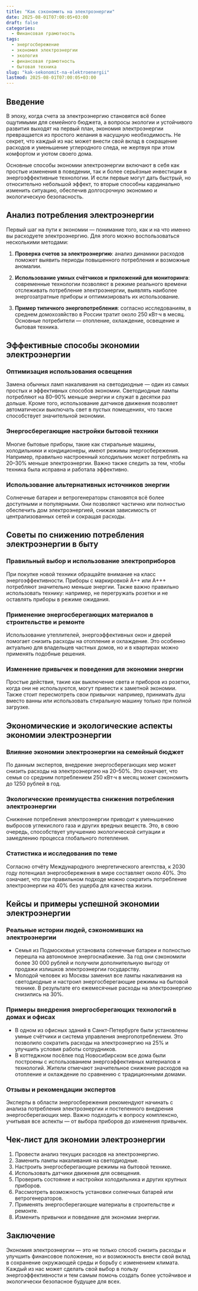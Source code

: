 ```yaml
---
title: "Как сэкономить на электроэнергии"
date: 2025-08-01T07:00:05+03:00
draft: false
categories:
  - Финансовая грамотность
tags:
  - энергосбережение
  - экономия электроэнергии
  - экология
  - финансовая грамотность
  - бытовая техника
slug: "kak-sekonomit-na-elektroenergii"
lastmod: 2025-08-01T07:00:05+03:00
---
```


## Введение

В эпоху, когда счета за электроэнергию становятся всё более ощутимыми для семейного бюджета, а вопросы экологии и устойчивого развития выходят на первый план, экономия электроэнергии превращается из простого желания в насущную необходимость. Не секрет, что каждый из нас может внести свой вклад в сокращение расходов и уменьшение углеродного следа, не жертвуя при этом комфортом и уютом своего дома.

Основные способы экономии электроэнергии включают в себя как простые изменения в поведении, так и более серьёзные инвестиции в энергоэффективные технологии. И если первые могут дать быстрый, но относительно небольшой эффект, то вторые способны кардинально изменить ситуацию, обеспечив долгосрочную экономию и экологическую безопасность.

## Анализ потребления электроэнергии

Первый шаг на пути к экономии — понимание того, как и на что именно вы расходуете электроэнергию. Для этого можно воспользоваться несколькими методами:

1. **Проверка счетов за электроэнергию**: анализ динамики расходов поможет выявить периоды повышенного потребления и возможные аномалии.

2. **Использование умных счётчиков и приложений для мониторинга**: современные технологии позволяют в режиме реального времени отслеживать потребление электроэнергии, выявлять наиболее энергозатратные приборы и оптимизировать их использование.

3. **Пример типичного энергопотребления**: согласно исследованиям, в среднем домохозяйство в России тратит около 250 кВт·ч в месяц. Основные потребители — отопление, охлаждение, освещение и бытовая техника.

## Эффективные способы экономии электроэнергии

### Оптимизация использования освещения

Замена обычных ламп накаливания на светодиодные — один из самых простых и эффективных способов экономии. Светодиодные лампы потребляют на 80–90% меньше энергии и служат в десятки раз дольше. Кроме того, использование датчиков движения позволяет автоматически выключать свет в пустых помещениях, что также способствует значительной экономии.

### Энергосберегающие настройки бытовой техники

Многие бытовые приборы, такие как стиральные машины, холодильники и кондиционеры, имеют режимы энергосбережения. Например, правильно настроенный холодильник может потреблять на 20–30% меньше электроэнергии. Важно также следить за тем, чтобы техника была исправна и работала эффективно.

### Использование альтернативных источников энергии

Солнечные батареи и ветрогенераторы становятся всё более доступными и популярными. Они позволяют частично или полностью обеспечить дом электроэнергией, снижая зависимость от централизованных сетей и сокращая расходы.

## Советы по снижению потребления электроэнергии в быту

### Правильный выбор и использование электроприборов

При покупке новой техники обращайте внимание на класс энергоэффективности. Приборы с маркировкой A++ или A+++ потребляют значительно меньше энергии. Также важно правильно использовать технику: например, не перегружать розетки и не оставлять приборы в режиме ожидания.

### Применение энергосберегающих материалов в строительстве и ремонте

Использование утеплителей, энергоэффективных окон и дверей помогает снизить расходы на отопление и охлаждение. Это особенно актуально для владельцев частных домов, но и в квартирах можно применять подобные решения.

### Изменение привычек и поведения для экономии энергии

Простые действия, такие как выключение света и приборов из розетки, когда они не используются, могут привести к заметной экономии. Также стоит пересмотреть свои привычки: например, принимать душ вместо ванны или использовать стиральную машину только при полной загрузке.

## Экономические и экологические аспекты экономии электроэнергии

### Влияние экономии электроэнергии на семейный бюджет

По данным экспертов, внедрение энергосберегающих мер может снизить расходы на электроэнергию на 20–50%. Это означает, что семья со средним потреблением 250 кВт·ч в месяц может сэкономить до 1250 рублей в год.

### Экологические преимущества снижения потребления электроэнергии

Снижение потребления электроэнергии приводит к уменьшению выбросов углекислого газа и других вредных веществ. Это, в свою очередь, способствует улучшению экологической ситуации и замедлению процесса глобального потепления.

### Статистика и исследования по теме

Согласно отчёту Международного энергетического агентства, к 2030 году потенциал энергосбережения в мире составляет около 40%. Это означает, что при правильном подходе можно сократить потребление электроэнергии на 40% без ущерба для качества жизни.

## Кейсы и примеры успешной экономии электроэнергии

### Реальные истории людей, сэкономивших на электроэнергии

* Семья из Подмосковья установила солнечные батареи и полностью перешла на автономное энергоснабжение. За год они сэкономили более 30 000 рублей и получили дополнительную выгоду от продажи излишков электроэнергии государству.
* Молодой человек из Москвы заменил все лампы накаливания на светодиодные и настроил энергосберегающие режимы на бытовой технике. В результате его ежемесячные расходы на электроэнергию снизились на 30%.

### Примеры внедрения энергосберегающих технологий в домах и офисах

* В одном из офисных зданий в Санкт-Петербурге были установлены умные счётчики и система управления энергопотреблением. Это позволило сократить расходы на электроэнергию на 25% и улучшить условия работы сотрудников.
* В коттеджном посёлке под Новосибирском все дома были построены с использованием энергоэффективных материалов и технологий. Жители отмечают значительное снижение расходов на отопление и охлаждение по сравнению с традиционными домами.

### Отзывы и рекомендации экспертов

Эксперты в области энергосбережения рекомендуют начинать с анализа потребления электроэнергии и постепенного внедрения энергосберегающих мер. Важно подходить к вопросу комплексно, учитывая все аспекты — от выбора приборов до изменения привычек.

## Чек-лист для экономии электроэнергии

1. Провести анализ текущих расходов на электроэнергию.
2. Заменить лампы накаливания на светодиодные.
3. Настроить энергосберегающие режимы на бытовой технике.
4. Использовать датчики движения для освещения.
5. Проверить состояние и настройки холодильника и других крупных приборов.
6. Рассмотреть возможность установки солнечных батарей или ветрогенераторов.
7. Применять энергосберегающие материалы в строительстве и ремонте.
8. Изменить привычки и поведение для экономии энергии.

## Заключение

Экономия электроэнергии — это не только способ снизить расходы и улучшить финансовое положение, но и возможность внести свой вклад в сохранение окружающей среды и борьбу с изменением климата. Каждый из нас может сделать свой выбор в пользу энергоэффективности и тем самым помочь создать более устойчивое и экологически безопасное будущее для всех.
